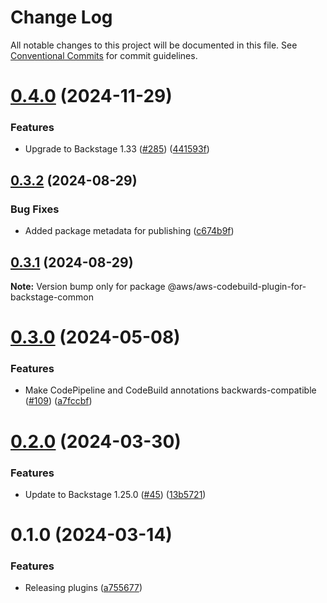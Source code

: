 # Change Log

All notable changes to this project will be documented in this file.
See [Conventional Commits](https://conventionalcommits.org) for commit guidelines.

# [0.4.0](https://github.com/awslabs/backstage-plugins-for-aws/compare/@aws/aws-codebuild-plugin-for-backstage-common@0.3.2...@aws/aws-codebuild-plugin-for-backstage-common@0.4.0) (2024-11-29)


### Features

* Upgrade to Backstage 1.33 ([#285](https://github.com/awslabs/backstage-plugins-for-aws/issues/285)) ([441593f](https://github.com/awslabs/backstage-plugins-for-aws/commit/441593f59486af9e2330b935b1e92dc80a509555))





## [0.3.2](https://github.com/awslabs/backstage-plugins-for-aws/compare/@aws/aws-codebuild-plugin-for-backstage-common@0.3.1...@aws/aws-codebuild-plugin-for-backstage-common@0.3.2) (2024-08-29)


### Bug Fixes

* Added package metadata for publishing ([c674b9f](https://github.com/awslabs/backstage-plugins-for-aws/commit/c674b9fee77bd91567615f8adc4c1688da93ee3f))





## [0.3.1](https://github.com/awslabs/backstage-plugins-for-aws/compare/@aws/aws-codebuild-plugin-for-backstage-common@0.3.0...@aws/aws-codebuild-plugin-for-backstage-common@0.3.1) (2024-08-29)

**Note:** Version bump only for package @aws/aws-codebuild-plugin-for-backstage-common





# [0.3.0](https://github.com/awslabs/backstage-plugins-for-aws/compare/@aws/aws-codebuild-plugin-for-backstage-common@0.2.0...@aws/aws-codebuild-plugin-for-backstage-common@0.3.0) (2024-05-08)


### Features

* Make CodePipeline and CodeBuild annotations backwards-compatible ([#109](https://github.com/awslabs/backstage-plugins-for-aws/issues/109)) ([a7fccbf](https://github.com/awslabs/backstage-plugins-for-aws/commit/a7fccbff5d52e1a1c3820b57152cb77e6373672d))





# [0.2.0](https://github.com/awslabs/backstage-plugins-for-aws/compare/@aws/aws-codebuild-plugin-for-backstage-common@0.1.0...@aws/aws-codebuild-plugin-for-backstage-common@0.2.0) (2024-03-30)


### Features

* Update to Backstage 1.25.0 ([#45](https://github.com/awslabs/backstage-plugins-for-aws/issues/45)) ([13b5721](https://github.com/awslabs/backstage-plugins-for-aws/commit/13b5721f176a898f7de7f483852732ee8014a1cc))





# 0.1.0 (2024-03-14)

### Features

- Releasing plugins ([a755677](https://github.com/awslabs/backstage-plugins-for-aws/commit/a75567771e3cbafe2ef2814ad33b1cc54e9564e0))
